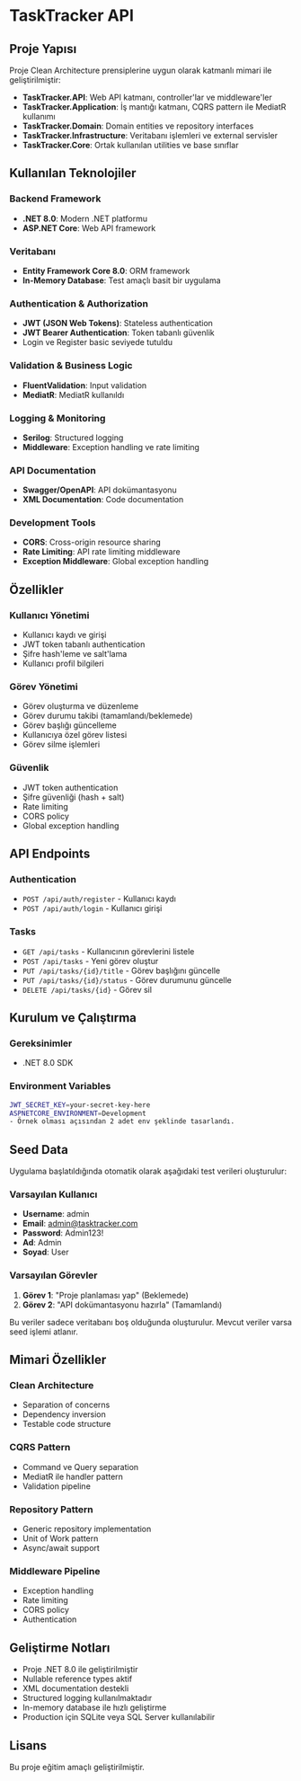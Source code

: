 # TaskTracker API

## Proje Yapısı

Proje Clean Architecture prensiplerine uygun olarak katmanlı mimari ile geliştirilmiştir:

- **TaskTracker.API**: Web API katmanı, controller'lar ve middleware'ler
- **TaskTracker.Application**: İş mantığı katmanı, CQRS pattern ile MediatR kullanımı
- **TaskTracker.Domain**: Domain entities ve repository interfaces
- **TaskTracker.Infrastructure**: Veritabanı işlemleri ve external servisler
- **TaskTracker.Core**: Ortak kullanılan utilities ve base sınıflar

## Kullanılan Teknolojiler

### Backend Framework
- **.NET 8.0**: Modern .NET platformu
- **ASP.NET Core**: Web API framework

### Veritabanı
- **Entity Framework Core 8.0**: ORM framework
- **In-Memory Database**: Test amaçlı basit bir uygulama

### Authentication & Authorization
- **JWT (JSON Web Tokens)**: Stateless authentication
- **JWT Bearer Authentication**: Token tabanlı güvenlik
- Login ve Register basic seviyede tutuldu

### Validation & Business Logic
- **FluentValidation**: Input validation
- **MediatR**: MediatR kullanıldı

### Logging & Monitoring
- **Serilog**: Structured logging
- **Middleware**: Exception handling ve rate limiting

### API Documentation
- **Swagger/OpenAPI**: API dokümantasyonu
- **XML Documentation**: Code documentation

### Development Tools
- **CORS**: Cross-origin resource sharing
- **Rate Limiting**: API rate limiting middleware
- **Exception Middleware**: Global exception handling

## Özellikler

### Kullanıcı Yönetimi
- Kullanıcı kaydı ve girişi
- JWT token tabanlı authentication
- Şifre hash'leme ve salt'lama
- Kullanıcı profil bilgileri

### Görev Yönetimi
- Görev oluşturma ve düzenleme
- Görev durumu takibi (tamamlandı/beklemede)
- Görev başlığı güncelleme
- Kullanıcıya özel görev listesi
- Görev silme işlemleri

### Güvenlik
- JWT token authentication
- Şifre güvenliği (hash + salt)
- Rate limiting
- CORS policy
- Global exception handling

## API Endpoints

### Authentication
- `POST /api/auth/register` - Kullanıcı kaydı
- `POST /api/auth/login` - Kullanıcı girişi

### Tasks
- `GET /api/tasks` - Kullanıcının görevlerini listele
- `POST /api/tasks` - Yeni görev oluştur
- `PUT /api/tasks/{id}/title` - Görev başlığını güncelle
- `PUT /api/tasks/{id}/status` - Görev durumunu güncelle
- `DELETE /api/tasks/{id}` - Görev sil

## Kurulum ve Çalıştırma

### Gereksinimler
- .NET 8.0 SDK

### Environment Variables
```bash
JWT_SECRET_KEY=your-secret-key-here
ASPNETCORE_ENVIRONMENT=Development
- Örnek olması açısından 2 adet env şeklinde tasarlandı.
```

## Seed Data

Uygulama başlatıldığında otomatik olarak aşağıdaki test verileri oluşturulur:

### Varsayılan Kullanıcı
- **Username**: admin
- **Email**: admin@tasktracker.com
- **Password**: Admin123!
- **Ad**: Admin
- **Soyad**: User

### Varsayılan Görevler
1. **Görev 1**: "Proje planlaması yap" (Beklemede)
2. **Görev 2**: "API dokümantasyonu hazırla" (Tamamlandı)

Bu veriler sadece veritabanı boş olduğunda oluşturulur. Mevcut veriler varsa seed işlemi atlanır.

## Mimari Özellikler

### Clean Architecture
- Separation of concerns
- Dependency inversion
- Testable code structure

### CQRS Pattern
- Command ve Query separation
- MediatR ile handler pattern
- Validation pipeline

### Repository Pattern
- Generic repository implementation
- Unit of Work pattern
- Async/await support

### Middleware Pipeline
- Exception handling
- Rate limiting
- CORS policy
- Authentication

## Geliştirme Notları

- Proje .NET 8.0 ile geliştirilmiştir
- Nullable reference types aktif
- XML documentation destekli
- Structured logging kullanılmaktadır
- In-memory database ile hızlı geliştirme
- Production için SQLite veya SQL Server kullanılabilir

## Lisans

Bu proje eğitim amaçlı geliştirilmiştir. 